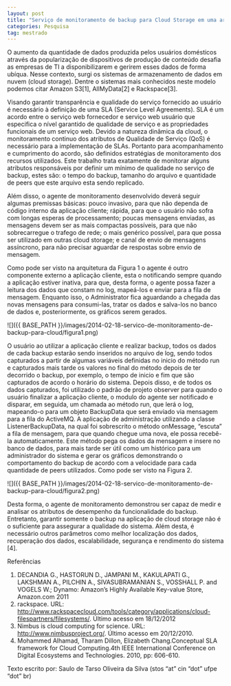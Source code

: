 ```yaml
---
layout: post
title: "Serviço de monitoramento de backup para Cloud Storage em uma arquitetura P2P"
categories: Pesquisa
tag: mestrado
---
```


O aumento da quantidade de dados produzida pelos usuários domésticos através da popularização de dispositivos de produção de conteúdo desafia as empresas de TI a disponibilizarem e gerirem esses dados de forma ubíqua. Nesse contexto, surgi os sistemas de armazenamento de dados em nuvem (cloud storage). Dentre o sistemas mais conhecidos neste modelo podemos citar Amazon S3[1], AllMyData[2] e Rackspace[3].

Visando garantir transparência e qualidade do serviço fornecido ao usuário é necessário à definição de uma SLA (Service Level Agreements). SLA é um acordo entre o serviço web fornecedor e serviço web usuário que especifica o nível garantido de qualidade de serviço e as propriedades funcionais de um serviço web. Devido a natureza dinâmica da cloud, o monitoramento continuo dos atributos de Qualidade de Serviço (QoS) é necessário para a implementação de SLAs. Portanto para acompanhamento e cumprimento do acordo, são definidos estratégias de monitoramento dos recursos utilizados. Este trabalho trata exatamente de monitorar alguns atributos responsáveis por definir um mínimo de qualidade no serviço de backup, estes são: o tempo do backup, tamanho do arquivo e quantidade de peers que este arquivo esta sendo replicado.

Além disso, o agente de monitoramento desenvolvido deverá seguir algumas premissas básicas: pouco invasivo, para que não dependa de código interno da aplicação cliente; rápida, para que o usuário não sofra com longas esperas de processamento; poucas mensagens enviadas, as mensagens devem ser as mais compactas possíveis, para que não sobrecarregue o trafego de rede; o mais genérico possível, para que possa ser utilizado em outras cloud storage; e canal de envio de mensagens assíncrono, para não precisar aguardar de respostas sobre envio de mensagem.

Como pode ser visto na arquitetura da Figura 1 o agente é outro componente externo a aplicação cliente, esta o notificando sempre quando a aplicação estiver inativa, para que, desta forma, o agente possa fazer a leitura dos dados que constam no log, mapeá-los e enviar para a fila de mensagem. Enquanto isso, o Administrator fica aguardando a chegada das novas mensagens para consumi-las, tratar os dados e salva-los no banco de dados e, posteriormente, os gráficos serem gerados.

![]({{ BASE_PATH }}/images/2014-02-18-servico-de-monitoramento-de-backup-para-cloud/figura1.png)

O usuário ao utilizar a aplicação cliente e realizar backup, todos os dados de cada backup estarão sendo inseridos no arquivo de log, sendo todos capturados a partir de algumas variáveis definidas no inicio do método run e capturados mais tarde os valores no final do método depois de ter decorrido o backup, por exemplo, o tempo de inicio e fim que são capturados de acordo o horário do sistema. Depois disso, e de todos os dados capturados, foi utilizado o padrão de projeto observer para quando o usuário finalizar a aplicação cliente, o modulo do agente ser notificado e disparar, em seguida, um chamada ao método run, que lerá o log, mapeando-o para um objeto BackupData que será enviado via mensagem para a fila do ActiveMQ. A aplicação de administração utilizando a classe ListenerBackupData, na qual foi sobrescrito o método onMessage, “escuta” a fila de mensagem, para que quando chegue uma nova, ele possa recebê-la automaticamente. Este método pega os dados da mensagem e insere no banco de dados, para mais tarde ser útil como um histórico para um administrador do sistema e gerar os gráficos demonstrando o comportamento do backup de acordo com a velocidade para cada quantidade de peers utilizados. Como pode ser visto na Figura 2.

![]({{ BASE_PATH }}/images/2014-02-18-servico-de-monitoramento-de-backup-para-cloud/figura2.png)

Desta forma, o agente de monitoramento demonstrou ser capaz de medir e analisar os atributos de desempenho da funcionalidade do backup. Entretanto, garantir somente o backup na aplicação de cloud storage não é o suficiente para assegurar a qualidade do sistema. Além desta, é necessário outros parâmetros como melhor localização dos dados, recuperação dos dados, escalabilidade, segurança e rendimento do sistema [4].

Referências

1. DECANDIA G., HASTORUN D., JAMPANI M., KAKULAPATI G., LAKSHMAN A., PILCHIN A., SIVASUBRAMANIAN S., VOSSHALL P. and VOGELS W.; Dynamo: Amazon’s Highly Available Key-value Store, Amazon.com 2011
2. rackspace. URL: <http://www.rackspacecloud.com/tools/category/applications/cloud-filespartners/filesystems/>. Último acesso em 18/12/2012
3. Nimbus is cloud computing for science. URL: http://www.nimbusproject.org/. Último acesso em 20/12/2010.
4. Mohammed Alhamad, Tharam Dillon, Elizabeth Chang.Conceptual SLA framework for Cloud Computing.4th IEEE International Conference on Digital Ecosystems and Technologies. 2010, pp: 606-610.

Texto escrito por: Saulo de Tarso Oliveira da Silva (stos “at” cin “dot” ufpe “dot” br)